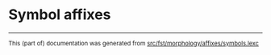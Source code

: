 
# Symbol affixes

* * *

<small>This (part of) documentation was generated from [src/fst/morphology/affixes/symbols.lexc](https://github.com/giellalt/lang-non/blob/main/src/fst/morphology/affixes/symbols.lexc)</small>
